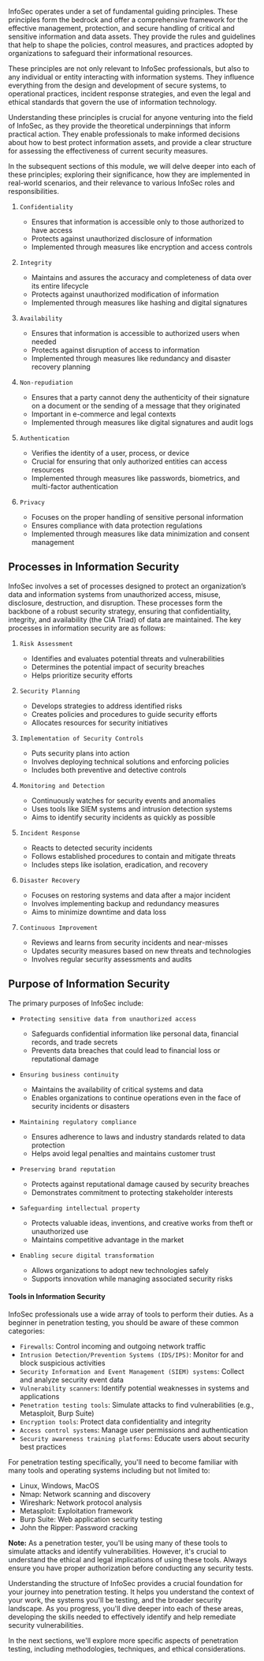 InfoSec operates under a set of fundamental guiding principles. These principles form the bedrock and offer a comprehensive framework for the effective management, protection, and secure handling of critical and sensitive information and data assets. They provide the rules and guidelines that help to shape the policies, control measures, and practices adopted by organizations to safeguard their informational resources.

These principles are not only relevant to InfoSec professionals, but also to any individual or entity interacting with information systems. They influence everything from the design and development of secure systems, to operational practices, incident response strategies, and even the legal and ethical standards that govern the use of information technology.

Understanding these principles is crucial for anyone venturing into the field of InfoSec, as they provide the theoretical underpinnings that inform practical action. They enable professionals to make informed decisions about how to best protect information assets, and provide a clear structure for assessing the effectiveness of current security measures.

In the subsequent sections of this module, we will delve deeper into each of these principles; exploring their significance, how they are implemented in real-world scenarios, and their relevance to various InfoSec roles and responsibilities.

1. `Confidentiality`
    
    - Ensures that information is accessible only to those authorized to have access
    - Protects against unauthorized disclosure of information
    - Implemented through measures like encryption and access controls
2. `Integrity`
    
    - Maintains and assures the accuracy and completeness of data over its entire lifecycle
    - Protects against unauthorized modification of information
    - Implemented through measures like hashing and digital signatures
3. `Availability`
    
    - Ensures that information is accessible to authorized users when needed
    - Protects against disruption of access to information
    - Implemented through measures like redundancy and disaster recovery planning
4. `Non-repudiation`
    
    - Ensures that a party cannot deny the authenticity of their signature on a document or the sending of a message that they originated
    - Important in e-commerce and legal contexts
    - Implemented through measures like digital signatures and audit logs
5. `Authentication`
    
    - Verifies the identity of a user, process, or device
    - Crucial for ensuring that only authorized entities can access resources
    - Implemented through measures like passwords, biometrics, and multi-factor authentication
6. `Privacy`
    
    - Focuses on the proper handling of sensitive personal information
    - Ensures compliance with data protection regulations
    - Implemented through measures like data minimization and consent management

## Processes in Information Security

InfoSec involves a set of processes designed to protect an organization’s data and information systems from unauthorized access, misuse, disclosure, destruction, and disruption. These processes form the backbone of a robust security strategy, ensuring that confidentiality, integrity, and availability (the CIA Triad) of data are maintained. The key processes in information security are as follows:

1. `Risk Assessment`
    
    - Identifies and evaluates potential threats and vulnerabilities
    - Determines the potential impact of security breaches
    - Helps prioritize security efforts
2. `Security Planning`
    
    - Develops strategies to address identified risks
    - Creates policies and procedures to guide security efforts
    - Allocates resources for security initiatives
3. `Implementation of Security Controls`
    
    - Puts security plans into action
    - Involves deploying technical solutions and enforcing policies
    - Includes both preventive and detective controls
4. `Monitoring and Detection`
    
    - Continuously watches for security events and anomalies
    - Uses tools like SIEM systems and intrusion detection systems
    - Aims to identify security incidents as quickly as possible
5. `Incident Response`
    
    - Reacts to detected security incidents
    - Follows established procedures to contain and mitigate threats
    - Includes steps like isolation, eradication, and recovery
6. `Disaster Recovery`
    
    - Focuses on restoring systems and data after a major incident
    - Involves implementing backup and redundancy measures
    - Aims to minimize downtime and data loss
7. `Continuous Improvement`
    
    - Reviews and learns from security incidents and near-misses
    - Updates security measures based on new threats and technologies
    - Involves regular security assessments and audits

## Purpose of Information Security

The primary purposes of InfoSec include:

- `Protecting sensitive data from unauthorized access`
    
    - Safeguards confidential information like personal data, financial records, and trade secrets
    - Prevents data breaches that could lead to financial loss or reputational damage
- `Ensuring business continuity`
    
    - Maintains the availability of critical systems and data
    - Enables organizations to continue operations even in the face of security incidents or disasters
- `Maintaining regulatory compliance`
    
    - Ensures adherence to laws and industry standards related to data protection
    - Helps avoid legal penalties and maintains customer trust
- `Preserving brand reputation`
    
    - Protects against reputational damage caused by security breaches
    - Demonstrates commitment to protecting stakeholder interests
- `Safeguarding intellectual property`
    
    - Protects valuable ideas, inventions, and creative works from theft or unauthorized use
    - Maintains competitive advantage in the market
- `Enabling secure digital transformation`
    
    - Allows organizations to adopt new technologies safely
    - Supports innovation while managing associated security risks

#### Tools in Information Security

InfoSec professionals use a wide array of tools to perform their duties. As a beginner in penetration testing, you should be aware of these common categories:

- `Firewalls`: Control incoming and outgoing network traffic
- `Intrusion Detection/Prevention Systems (IDS/IPS)`: Monitor for and block suspicious activities
- `Security Information and Event Management (SIEM) systems`: Collect and analyze security event data
- `Vulnerability scanners`: Identify potential weaknesses in systems and applications
- `Penetration testing tools`: Simulate attacks to find vulnerabilities (e.g., Metasploit, Burp Suite)
- `Encryption tools`: Protect data confidentiality and integrity
- `Access control systems`: Manage user permissions and authentication
- `Security awareness training platforms`: Educate users about security best practices

For penetration testing specifically, you'll need to become familiar with many tools and operating systems including but not limited to:

- Linux, Windows, MacOS
- Nmap: Network scanning and discovery
- Wireshark: Network protocol analysis
- Metasploit: Exploitation framework
- Burp Suite: Web application security testing
- John the Ripper: Password cracking

**Note:** As a penetration tester, you'll be using many of these tools to simulate attacks and identify vulnerabilities. However, it's crucial to understand the ethical and legal implications of using these tools. Always ensure you have proper authorization before conducting any security tests.

Understanding the structure of InfoSec provides a crucial foundation for your journey into penetration testing. It helps you understand the context of your work, the systems you'll be testing, and the broader security landscape. As you progress, you'll dive deeper into each of these areas, developing the skills needed to effectively identify and help remediate security vulnerabilities.

In the next sections, we'll explore more specific aspects of penetration testing, including methodologies, techniques, and ethical considerations.